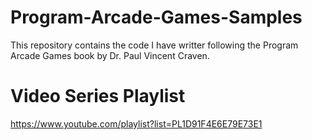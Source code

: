 # Program-Arcade-Games-Samples
This repository contains the code I have writter following the Program Arcade Games book by Dr. Paul Vincent Craven.

# Video Series Playlist
https://www.youtube.com/playlist?list=PL1D91F4E6E79E73E1
